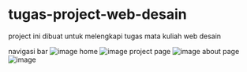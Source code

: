 # tugas-project-web-desain
project ini dibuat untuk melengkapi tugas mata kuliah web desain

navigasi bar
![image](https://github.com/FallenStars31/tugas-project-web-desain/assets/118092624/af6d81c3-92db-4ab1-bf42-a9bb6172f4f6)
home
![image](https://github.com/FallenStars31/tugas-project-web-desain/assets/118092624/6029490b-db87-4ff3-97a9-42744bbde0b9)
project page
![image](https://github.com/FallenStars31/tugas-project-web-desain/assets/118092624/94fe3284-43bb-4d77-b63b-13d0b7bfcc64)
about page
![image](https://github.com/FallenStars31/tugas-project-web-desain/assets/118092624/fdfc2557-e3c1-422a-9e35-502df9e448c2)
